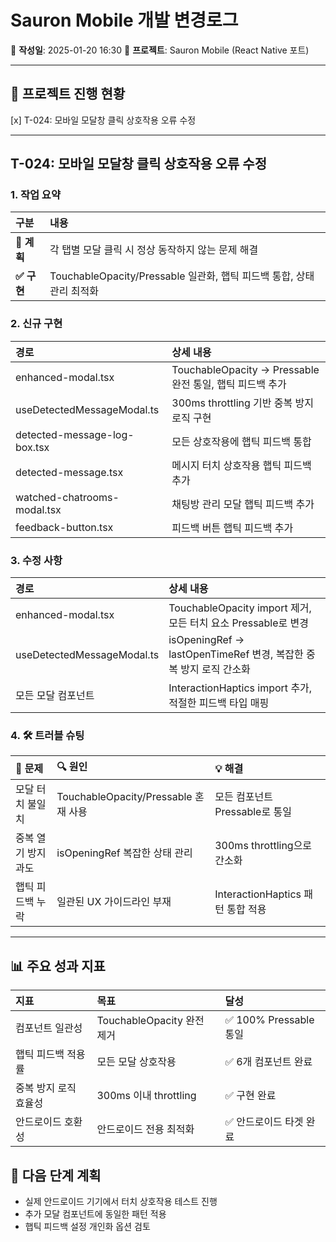 # Sauron Mobile 개발 변경로그
📅 **작성일**: 2025-01-20 16:30
🚀 **프로젝트**: Sauron Mobile (React Native 포트)

---

## 🚀 프로젝트 진행 현황
[x] T-024: 모바일 모달창 클릭 상호작용 오류 수정

---

## **T-024: 모바일 모달창 클릭 상호작용 오류 수정**

### **1. 작업 요약**

| 구분 | 내용 |
| :--- | :--- |
| **🎯 계획** | 각 탭별 모달 클릭 시 정상 동작하지 않는 문제 해결 |
| **✅ 구현** | TouchableOpacity/Pressable 일관화, 햅틱 피드백 통합, 상태 관리 최적화 |

### **2. 신규 구현**

| 경로 | 상세 내용 |
| :--- | :--- |
| enhanced-modal.tsx | TouchableOpacity → Pressable 완전 통일, 햅틱 피드백 추가 |
| useDetectedMessageModal.ts | 300ms throttling 기반 중복 방지 로직 구현 |
| detected-message-log-box.tsx | 모든 상호작용에 햅틱 피드백 통합 |
| detected-message.tsx | 메시지 터치 상호작용 햅틱 피드백 추가 |
| watched-chatrooms-modal.tsx | 채팅방 관리 모달 햅틱 피드백 추가 |
| feedback-button.tsx | 피드백 버튼 햅틱 피드백 추가 |

### **3. 수정 사항**

| 경로 | 상세 내용 |
| :--- | :--- |
| enhanced-modal.tsx | TouchableOpacity import 제거, 모든 터치 요소 Pressable로 변경 |
| useDetectedMessageModal.ts | isOpeningRef → lastOpenTimeRef 변경, 복잡한 중복 방지 로직 간소화 |
| 모든 모달 컴포넌트 | InteractionHaptics import 추가, 적절한 피드백 타입 매핑 |

### **4. 🛠️ 트러블 슈팅**

| 🐛 문제 | 🔍 원인 | 💡 해결 |
| :--- | :--- | :--- |
| 모달 터치 불일치 | TouchableOpacity/Pressable 혼재 사용 | 모든 컴포넌트 Pressable로 통일 |
| 중복 열기 방지 과도 | isOpeningRef 복잡한 상태 관리 | 300ms throttling으로 간소화 |
| 햅틱 피드백 누락 | 일관된 UX 가이드라인 부재 | InteractionHaptics 패턴 통합 적용 |

---

## 📊 **주요 성과 지표**

| 지표 | 목표 | 달성 |
| :--- | :--- | :--- |
| 컴포넌트 일관성 | TouchableOpacity 완전 제거 | ✅ 100% Pressable 통일 |
| 햅틱 피드백 적용률 | 모든 모달 상호작용 | ✅ 6개 컴포넌트 완료 |
| 중복 방지 로직 효율성 | 300ms 이내 throttling | ✅ 구현 완료 |
| 안드로이드 호환성 | 안드로이드 전용 최적화 | ✅ 안드로이드 타겟 완료 |

## 🔮 **다음 단계 계획**
- 실제 안드로이드 기기에서 터치 상호작용 테스트 진행
- 추가 모달 컴포넌트에 동일한 패턴 적용
- 햅틱 피드백 설정 개인화 옵션 검토 